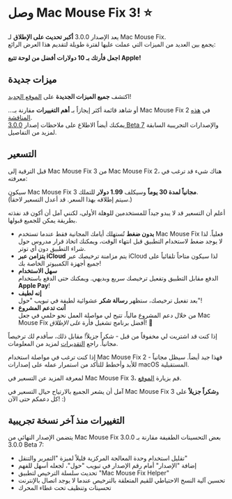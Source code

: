 # وصل Mac Mouse Fix 3! ⭐️

يعد الإصدار 3.0.0 **أكبر تحديث على الإطلاق** لـ Mac Mouse Fix.\
يجمع بين العديد من الميزات التي عملت عليها لفترة طويلة لتقديم هذا العرض الرائع:

**اجعل فأرتك بـ 10 دولارات أفضل من لوحة تتبع Apple!**

## ميزات جديدة

اكتشف **جميع الميزات الجديدة** على [الموقع الجديد](http://macmousefix.com/)!

...أو شاهد قائمة أكثر إيجازاً بـ **أهم التغييرات** مقارنة بـ Mac Mouse Fix 2 في [هذه المناقشة](https://github.com/noah-nuebling/mac-mouse-fix/discussions/743#discussioncomment-7938922).\
يمكنك أيضاً الاطلاع على ملاحظات إصدار [3.0.0 Beta 7](https://github.com/noah-nuebling/mac-mouse-fix/releases/tag/3.0.0-Beta-7) والإصدارات التجريبية السابقة لمزيد من التفاصيل.

## التسعير

قبل الترقية إلى Mac Mouse Fix 3 من Mac Mouse Fix 2، هناك شيء قد ترغب في معرفته:

سيكون Mac Mouse Fix 3 **مجانياً لمدة 30 يوماً** وسيكلف **1.99 دولار** للتملك.\
(سيتم إطلاقه بهذا السعر. قد أعدل التسعير لاحقاً.)

أعلم أن التسعير قد لا يبدو جيداً للمستخدمين للوهلة الأولى، لكنني آمل أن أكون قد نفذته بطريقة يمكن للجميع قبولها.

- **بدون ضغط**
   تُستهلك أيامك المجانية فقط عندما تستخدم Mac Mouse Fix فعلياً. لذا لا يوجد ضغط لاستخدام التطبيق قبل انتهاء الوقت، ويمكنك اتخاذ قرار مدروس حول شراء التطبيق دون أي توتر.
- **يتزامن عبر iCloud**
  يتم مزامنة ترخيصك عبر iCloud لذا سيكون متاحاً تلقائياً على جميع أجهزة الكمبيوتر الخاصة بك!
- **سهل الاستخدام**\
   الدفع مقابل التطبيق وتفعيل ترخيصك سريع وبديهي. ويمكنك حتى الدفع باستخدام **Apple Pay**!
- **إنه لطيف**\
   بعد تفعيل ترخيصك، ستظهر **رسالة شكر** عشوائية لطيفة في تبويب "حول"!
- **أنت تدعم المشروع**\
   من خلال دعم المشروع مالياً، تتيح لي مواصلة العمل نحو حلمي في جعل Mac Mouse Fix أفضل برنامج تشغيل فأرة *على الإطلاق*! 🚀

إذا كنت قد اشتريت لي مخفوقاً من قبل - شكراً جزيلاً! مقابل ذلك، سأقدم لك ترخيصاً مجانياً. راجع [التقديرات](https://github.com/noah-nuebling/mac-mouse-fix/blob/master/Acknowledgements.md#-paypal-donations) لمزيد من المعلومات.

إذا كنت ترغب في مواصلة استخدام Mac Mouse Fix 2 - فهذا جيد أيضاً. سيظل مجانياً للأبد وأخطط للتأكد من استمرار عمله على إصدارات macOS المستقبلية.

لمعرفة المزيد عن التسعير في Mac Mouse Fix 3، قم بزيارة [الموقع](https://macmousefix.com/#price).

آمل أن يشعر الجميع بالارتياح حيال التسعير في Mac Mouse Fix 3 و**شكراً جزيلاً** على كل دعمكم حتى الآن! :)

## التغييرات منذ آخر نسخة تجريبية

يتضمن الإصدار النهائي من Mac Mouse Fix 3.0.0 بعض التحسينات الطفيفة مقارنة بـ 3.0.0 Beta 7:

- تقليل استخدام وحدة المعالجة المركزية قليلاً لميزة "التمرير والتنقل"
- إضافة "الإصدار" أمام رقم الإصدار في تبويب "حول"، لجعله أسهل للفهم
- تحديث سلسلة الترخيص لتطبيق "Mac Mouse Fix Helper"
- تحسين آلية النسخ الاحتياطي للقيم المتعلقة بالترخيص عندما لا يوجد اتصال بالإنترنت
- تحسينات وتنظيف تحت غطاء المحرك